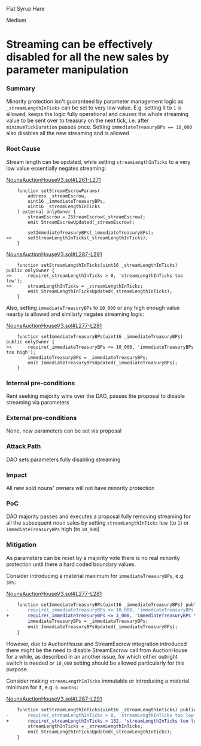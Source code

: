 Flat Syrup Hare

Medium

# Streaming can be effectively disabled for all the new sales by parameter manipulation

### Summary

Minority protection isn't guaranteed by parameter management logic as `_streamLengthInTicks` can be set to very low value. E.g. setting it to `1` is allowed, keeps the logic fully operational and causes the whole streaming value to be sent over to treasury on the next tick, i.e. after `minimumTickDuration` passes once. Setting `immediateTreasuryBPs == 10_000` also disables all the new streaming and is allowed

### Root Cause

Stream length can be updated, while setting `streamLengthInTicks` to a very low value essentially negates streaming:

[NounsAuctionHouseV3.sol#L261-L271](https://github.com/nounsDAO/nouns-monorepo/blob/794903316961911a90ab5493ca66592ccbdbd036/packages/nouns-contracts/contracts/NounsAuctionHouseV3.sol#L261-L271)

```solidity
    function setStreamEscrowParams(
        address _streamEscrow,
        uint16 _immediateTreasuryBPs,
        uint16 _streamLengthInTicks
    ) external onlyOwner {
        streamEscrow = IStreamEscrow(_streamEscrow);
        emit StreamEscrowUpdated(_streamEscrow);

        setImmediateTreasuryBPs(_immediateTreasuryBPs);
>>      setStreamLengthInTicks(_streamLengthInTicks);
    }
```

[NounsAuctionHouseV3.sol#L287-L291](https://github.com/nounsDAO/nouns-monorepo/blob/794903316961911a90ab5493ca66592ccbdbd036/packages/nouns-contracts/contracts/NounsAuctionHouseV3.sol#L287-L291)

```solidity
    function setStreamLengthInTicks(uint16 _streamLengthInTicks) public onlyOwner {
>>      require(_streamLengthInTicks > 0, 'streamLengthInTicks too low');
>>      streamLengthInTicks = _streamLengthInTicks;
        emit StreamLengthInTicksUpdated(_streamLengthInTicks);
    }
```

Also, setting `immediateTreasuryBPs` to `10_000` or any high enough value nearby is allowed and similarly negates streaming logic:

[NounsAuctionHouseV3.sol#L277-L281](https://github.com/nounsDAO/nouns-monorepo/blob/794903316961911a90ab5493ca66592ccbdbd036/packages/nouns-contracts/contracts/NounsAuctionHouseV3.sol#L277-L281)

```solidity
    function setImmediateTreasuryBPs(uint16 _immediateTreasuryBPs) public onlyOwner {
>>      require(_immediateTreasuryBPs <= 10_000, 'immediateTreasuryBPs too high');
        immediateTreasuryBPs = _immediateTreasuryBPs;
        emit ImmediateTreasuryBPsUpdated(_immediateTreasuryBPs);
    }
```

### Internal pre-conditions

Rent seeking majority wins over the DAO, passes the proposal to disable streaming via parameters

### External pre-conditions

None, new parameters can be set via proposal

### Attack Path

DAO sets parameters fully disabling streaming

### Impact

All new sold nouns' owners will not have minority protection

### PoC

DAO majority passes and executes a proposal fully removing streaming for all the subsequent noun sales by setting `streamLengthInTicks` low (to `1`) or `immediateTreasuryBPs` high (to `10_000`)

### Mitigation

As parameters can be reset by a majority vote there is no real minority protection until there a hard coded boundary values.

Consider introducing a material maximum for `immediateTreasuryBPs`, e.g. `30%`:

[NounsAuctionHouseV3.sol#L277-L281](https://github.com/nounsDAO/nouns-monorepo/blob/794903316961911a90ab5493ca66592ccbdbd036/packages/nouns-contracts/contracts/NounsAuctionHouseV3.sol#L277-L281)

```diff
    function setImmediateTreasuryBPs(uint16 _immediateTreasuryBPs) public onlyOwner {
-       require(_immediateTreasuryBPs <= 10_000, 'immediateTreasuryBPs too high');
+       require(_immediateTreasuryBPs <= 3_000, 'immediateTreasuryBPs too high');
        immediateTreasuryBPs = _immediateTreasuryBPs;
        emit ImmediateTreasuryBPsUpdated(_immediateTreasuryBPs);
    }
```

However, due to AuctionHouse and StreamEscrow integration introduced there might be the need to disable StreamEscrow call from AuctionHouse for a while, as described in an another issue, for which either outright switch is needed or `10_000` setting should be allowed particularly for this purpose.


Consider making `streamLengthInTicks` immutable or introducing a material minimum for it, e.g. `6 months`:

[NounsAuctionHouseV3.sol#L287-L291](https://github.com/nounsDAO/nouns-monorepo/blob/794903316961911a90ab5493ca66592ccbdbd036/packages/nouns-contracts/contracts/NounsAuctionHouseV3.sol#L287-L291)

```diff
    function setStreamLengthInTicks(uint16 _streamLengthInTicks) public onlyOwner {
-       require(_streamLengthInTicks > 0, 'streamLengthInTicks too low');
+       require(_streamLengthInTicks > 182, 'streamLengthInTicks too low');
        streamLengthInTicks = _streamLengthInTicks;
        emit StreamLengthInTicksUpdated(_streamLengthInTicks);
    }
```